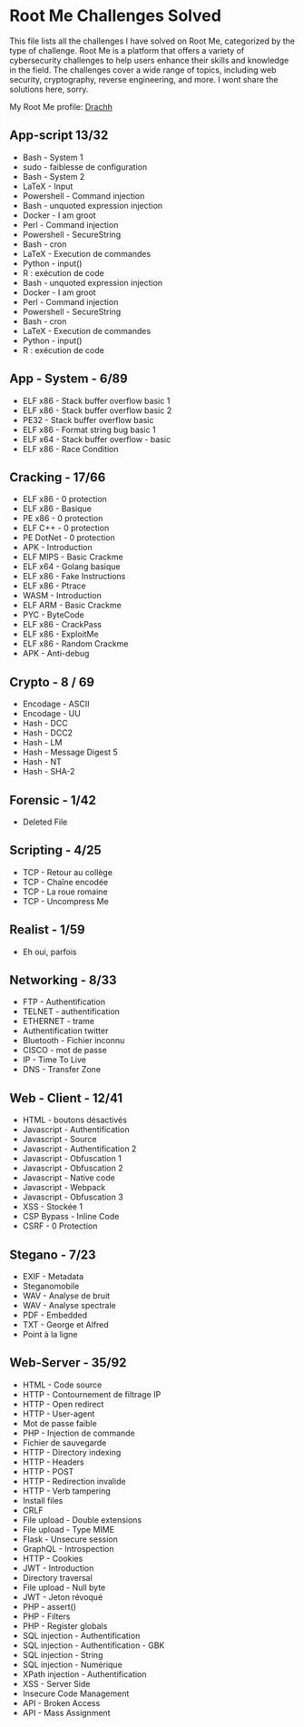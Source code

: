 # Root Me Challenges Solved

This file lists all the challenges I have solved on Root Me, categorized by the type of challenge. Root Me is a platform that offers a variety of cybersecurity challenges to help users enhance their skills and knowledge in the field. The challenges cover a wide range of topics, including web security, cryptography, reverse engineering, and more. I wont share the solutions here, sorry.

My Root Me profile: [Drachh](https://www.root-me.org/Drachh?inc=score&lang=en)

## App-script 13/32

- Bash - System 1
- sudo - faiblesse de configuration
- Bash - System 2
- LaTeX - Input
- Powershell - Command injection
- Bash - unquoted expression injection
- Docker - I am groot
- Perl - Command injection
- Powershell - SecureString
- Bash - cron
- LaTeX - Execution de commandes
- Python - input()
- R : exécution de code
- Bash - unquoted expression injection
- Docker - I am groot
- Perl - Command injection
- Powershell - SecureString
- Bash - cron
- LaTeX - Execution de commandes
- Python - input()
- R : exécution de code

## App - System - 6/89

- ELF x86 - Stack buffer overflow basic 1
- ELF x86 - Stack buffer overflow basic 2
- PE32 - Stack buffer overflow basic
- ELF x86 - Format string bug basic 1
- ELF x64 - Stack buffer overflow - basic
- ELF x86 - Race Condition

## Cracking - 17/66

- ELF x86 - 0 protection
- ELF x86 - Basique
- PE x86 - 0 protection
- ELF C++ - 0 protection
- PE DotNet - 0 protection
- APK - Introduction
- ELF MIPS - Basic Crackme
- ELF x64 - Golang basique
- ELF x86 - Fake Instructions
- ELF x86 - Ptrace
- WASM - Introduction
- ELF ARM - Basic Crackme
- PYC - ByteCode
- ELF x86 - CrackPass
- ELF x86 - ExploitMe
- ELF x86 - Random Crackme
- APK - Anti-debug

## Crypto - 8 / 69

- Encodage - ASCII
- Encodage - UU
- Hash - DCC
- Hash - DCC2
- Hash - LM
- Hash - Message Digest 5
- Hash - NT
- Hash - SHA-2

## Forensic - 1/42

- Deleted File

## Scripting - 4/25

- TCP - Retour au collège
- TCP - Chaîne encodée
- TCP - La roue romaine
- TCP - Uncompress Me

## Realist - 1/59

- Eh oui, parfois

## Networking - 8/33

- FTP - Authentification
- TELNET - authentification
- ETHERNET - trame
- Authentification twitter
- Bluetooth - Fichier inconnu
- CISCO - mot de passe
- IP - Time To Live
- DNS - Transfer Zone

## Web - Client - 12/41

- HTML - boutons désactivés
- Javascript - Authentification
- Javascript - Source
- Javascript - Authentification 2
- Javascript - Obfuscation 1
- Javascript - Obfuscation 2
- Javascript - Native code
- Javascript - Webpack
- Javascript - Obfuscation 3
- XSS - Stockée 1
- CSP Bypass - Inline Code
- CSRF - 0 Protection

## Stegano - 7/23

- EXIF - Metadata
- Steganomobile
- WAV - Analyse de bruit
- WAV - Analyse spectrale
- PDF - Embedded
- TXT - George et Alfred
- Point à la ligne

## Web-Server - 35/92

- HTML - Code source
- HTTP - Contournement de filtrage IP
- HTTP - Open redirect
- HTTP - User-agent
- Mot de passe faible
- PHP - Injection de commande
- Fichier de sauvegarde
- HTTP - Directory indexing
- HTTP - Headers
- HTTP - POST
- HTTP - Redirection invalide
- HTTP - Verb tampering
- Install files
- CRLF
- File upload - Double extensions
- File upload - Type MIME
- Flask - Unsecure session
- GraphQL - Introspection
- HTTP - Cookies
- JWT - Introduction
- Directory traversal
- File upload - Null byte
- JWT - Jeton révoqué
- PHP - assert()
- PHP - Filters
- PHP - Register globals
- SQL injection - Authentification
- SQL injection - Authentification - GBK
- SQL injection - String
- SQL injection - Numérique
- XPath injection - Authentification
- XSS - Server Side
- Insecure Code Management
- API - Broken Access
- API - Mass Assignment
